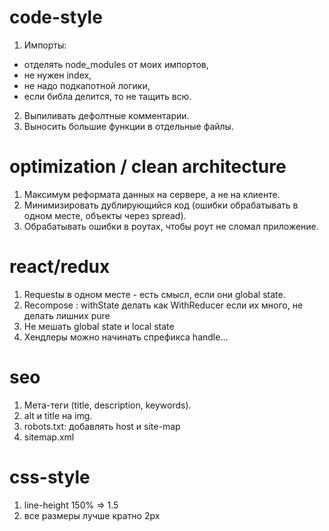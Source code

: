 # code-style
1. Импорты:
- отделять node_modules от моих импортов,
- не нужен index,
- не надо подкапотной логики,
- если библа делится, то не тащить всю.
2. Выпиливать дефолтные комментарии.
3. Выносить большие функции в отдельные файлы.

# optimization / clean architecture
1. Максимум реформата данных на сервере, а не на клиенте.
2. Минимизировать дублирующийся код (ошибки обрабатывать в одном месте, объекты через spread).
3. Обрабатывать ошибки в роутах, чтобы роут не сломал приложение.

# react/redux
1. Requestы в одном месте - есть смысл, если они global state.
2. Recompose : withState делать как WithReducer если их много, не делать лишних pure
3. Не мешать global state и local state
4. Хендлеры можно начинать  спрефикса handle...

# seo
1. Мета-теги (title, description, keywords).
2. alt и title на img.
3. robots.txt: добавлять host и site-map
4. sitemap.xml

# css-style
1. line-height 150% => 1.5
2. все размеры лучше кратно 2px
